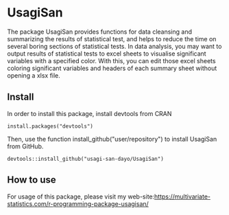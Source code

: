 # UsagiSan
The package UsagiSan provides functions for data cleansing and summarizing the results of statistical test, and helps to reduce the time on several boring sections of statistical tests.
In data analysis, you may want to output results of statistical tests to excel sheets to visualise significant variables with a specified color. With this, you can edit those excel sheets coloring significant variables and headers of each summary sheet without opening a xlsx file.
## Install
In order to install this package, install devtools from CRAN
```
install.packages("devtools")
```
Then, use the function install_github("user/repository") to install UsagiSan from GitHub.
```
devtools::install_github("usagi-san-dayo/UsagiSan")
```
## How to use
For usage of this package, please visit my web-site:https://multivariate-statistics.com/r-programming-package-usagisan/
